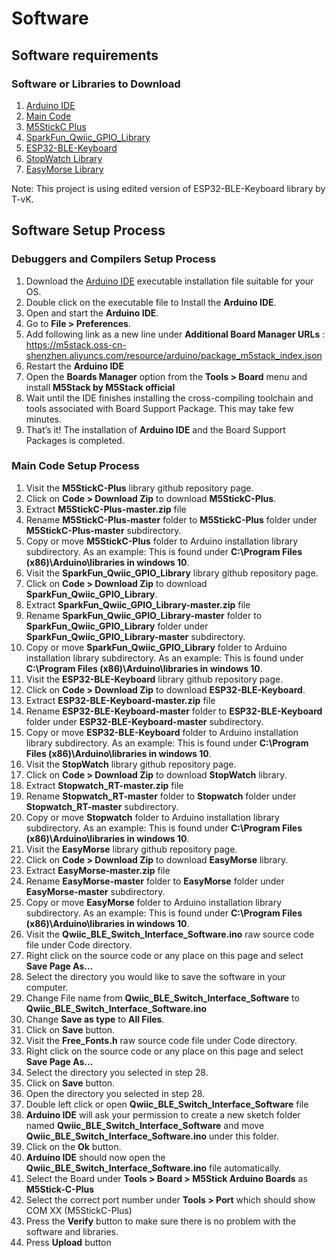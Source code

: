 # Software

## Software requirements  

### Software or Libraries to Download

  1. [Arduino IDE](https://www.arduino.cc/en/software)
  2. [Main Code](./Code/)
  3. [M5StickC Plus](https://github.com/m5stack/M5StickC-Plus)
  4. [SparkFun_Qwiic_GPIO_Library](https://github.com/sparkfun/SparkFun_Qwiic_GPIO_Library)
  5. [ESP32-BLE-Keyboard](https://github.com/milador/ESP32-BLE-Keyboard)
  6. [StopWatch Library](https://github.com/RobTillaart/Stopwatch_RT)
  7. [EasyMorse Library](https://github.com/milador/EasyMorse)

  Note: This project is using edited version of ESP32-BLE-Keyboard library by T-vK.

## Software Setup Process

### Debuggers and Compilers Setup Process

  1. Download the [Arduino IDE](https://www.arduino.cc/en/software) executable installation file suitable for your OS.
  2. Double click on the executable file to Install the **Arduino IDE**.
  3. Open and start the **Arduino IDE**.
  4. Go to **File > Preferences**.
  5. Add following link as a new line under **Additional Board Manager URLs** : https://m5stack.oss-cn-shenzhen.aliyuncs.com/resource/arduino/package_m5stack_index.json
  6. Restart the **Arduino IDE**
  7. Open the **Boards Manager** option from the **Tools > Board** menu and install **M5Stack by M5Stack official**
  8. Wait until the IDE finishes installing the cross-compiling toolchain and tools associated with Board Support Package. This may take few minutes.
  9. That’s it! The installation of **Arduino IDE** and the Board Support Packages is completed.

### Main Code Setup Process

  1. Visit the **M5StickC-Plus** library github repository page.
  2. Click on **Code > Download Zip** to download **M5StickC-Plus**.
  3. Extract **M5StickC-Plus-master.zip** file
  4. Rename **M5StickC-Plus-master** folder to **M5StickC-Plus** folder under **M5StickC-Plus-master** subdirectory. 
  5. Copy or move **M5StickC-Plus** folder to Arduino installation library subdirectory. As an example: This is found under **C:\Program Files (x86)\Arduino\libraries in windows 10**.
  6. Visit the **SparkFun_Qwiic_GPIO_Library** library github repository page.
  7. Click on **Code > Download Zip** to download **SparkFun_Qwiic_GPIO_Library**.
  8. Extract **SparkFun_Qwiic_GPIO_Library-master.zip** file
  9. Rename **SparkFun_Qwiic_GPIO_Library-master** folder to **SparkFun_Qwiic_GPIO_Library** folder under **SparkFun_Qwiic_GPIO_Library-master** subdirectory. 
  10. Copy or move **SparkFun_Qwiic_GPIO_Library** folder to Arduino installation library subdirectory. As an example: This is found under **C:\Program Files (x86)\Arduino\libraries in windows 10**.
  11. Visit the **ESP32-BLE-Keyboard** library github repository page.
  12. Click on **Code > Download Zip** to download **ESP32-BLE-Keyboard**.
  13. Extract **ESP32-BLE-Keyboard-master.zip** file
  14. Rename **ESP32-BLE-Keyboard-master** folder to **ESP32-BLE-Keyboard** folder under **ESP32-BLE-Keyboard-master** subdirectory. 
  15. Copy or move **ESP32-BLE-Keyboard** folder to Arduino installation library subdirectory. As an example: This is found under **C:\Program Files (x86)\Arduino\libraries in windows 10**.
  16. Visit the **StopWatch** library github repository page.
  17. Click on **Code > Download Zip** to download **StopWatch** library.
  18. Extract **Stopwatch_RT-master.zip** file
  19. Rename **Stopwatch_RT-master** folder to **Stopwatch** folder under **Stopwatch_RT-master** subdirectory. 
  20. Copy or move **Stopwatch** folder to Arduino installation library subdirectory. As an example: This is found under **C:\Program Files (x86)\Arduino\libraries in windows 10**.
  21. Visit the **EasyMorse** library github repository page.
  22. Click on **Code > Download Zip** to download **EasyMorse** library.
  23. Extract **EasyMorse-master.zip** file
  24. Rename **EasyMorse-master** folder to **EasyMorse** folder under **EasyMorse-master** subdirectory. 
  25. Copy or move **EasyMorse** folder to Arduino installation library subdirectory. As an example: This is found under **C:\Program Files (x86)\Arduino\libraries in windows 10**.  
  26. Visit the **Qwiic_BLE_Switch_Interface_Software.ino** raw source code file under Code directory.
  27. Right click on the source code or any place on this page and select **Save Page As…**
  28. Select the directory you would like to save the software in your computer. 
  29. Change File name from **Qwiic_BLE_Switch_Interface_Software** to **Qwiic_BLE_Switch_Interface_Software.ino**
  30. Change **Save as type** to **All Files**.
  31. Click on **Save** button.
  32. Visit the **Free_Fonts.h** raw source code file under Code directory.
  33. Right click on the source code or any place on this page and select **Save Page As…**
  34. Select the directory you selected in step 28.
  35. Click on **Save** button.
  36. Open the directory you selected in step 28.
  37. Double left click or open **Qwiic_BLE_Switch_Interface_Software** file
  38. **Arduino IDE** will ask your permission to create a new sketch folder named **Qwiic_BLE_Switch_Interface_Software** and move **Qwiic_BLE_Switch_Interface_Software.ino** under this folder.
  39. Click on the **Ok** button. 
  40. **Arduino IDE** should now open the **Qwiic_BLE_Switch_Interface_Software.ino** file automatically.
  41. Select the Board under **Tools > Board > M5Stick Arduino Boards** as **M5Stick-C-Plus**
  42. Select the correct port number under **Tools > Port** which should show COM XX (M5StickC-Plus) 
  43. Press the **Verify** button to make sure there is no problem with the software and libraries. 
  44. Press **Upload** button 


